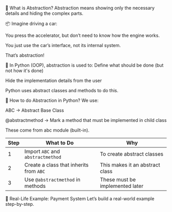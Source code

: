 🧠 What is Abstraction?
Abstraction means showing only the necessary details and hiding the complex parts.

📦 Imagine driving a car:

You press the accelerator, but don’t need to know how the engine works.

You just use the car’s interface, not its internal system.

That’s abstraction!

🧩 In Python (OOP), abstraction is used to:
Define what should be done (but not how it's done)

Hide the implementation details from the user

Python uses abstract classes and methods to do this.

🔧 How to do Abstraction in Python?
We use:

ABC → Abstract Base Class

@abstractmethod → Mark a method that must be implemented in child class

These come from abc module (built-in).



| Step | What to Do                              | Why                             |
| ---- | --------------------------------------- | ------------------------------- |
| 1    | Import `ABC` and `abstractmethod`       | To create abstract classes      |
| 2    | Create a class that inherits from `ABC` | This makes it an abstract class |
| 3    | Use `@abstractmethod` in methods        | These must be implemented later |

🎯 Real-Life Example: Payment System
Let’s build a real-world example step-by-step.
